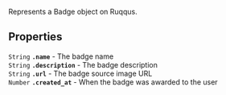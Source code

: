 Represents a Badge object on Ruqqus.

## Properties

`String` **`.name`** - The badge name<br>
`String` **`.description`** - The badge description<br>
`String` **`.url`** - The badge source image URL<br>
`Number` **`.created_at`** - When the badge was awarded to the user